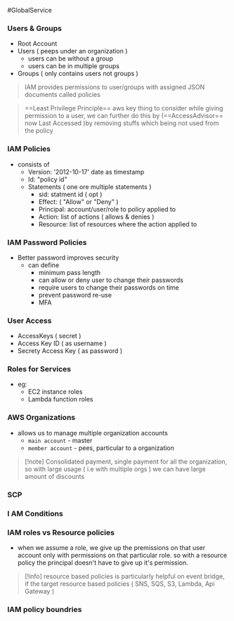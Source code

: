 #GlobalService
### Users & Groups
- Root Account
- Users ( peeps under an organization )
	- users can be without a group 
	- users can be in multiple groups
- Groups ( only contains users not groups )


> IAM provides permissions to user/groups with assigned JSON documents called policies

> ==Least Privilege Principle== aws key thing to consider while giving permission to a user, we can further do this by (==AccessAdvisor== now Last Accessed )by removing stuffs which being not used from the policy

### IAM Policies
- consists of
	- Version: '2012-10-17' date as timestamp
	- Id: "policy id"
	- Statements ( one ore multiple statements )
		- sid: statment id ( opt )
		- Effect: ( "Allow" or "Deny" )
		- Principal: account/user/role to policy applied to
		- Action: list of actions ( allows & denies )
		- Resource: list of resources where the action applied to

### IAM Password Policies
- Better password improves security
	- can define 
		- minimum pass length
		- can allow or deny user to change their passwords
		- require users to change their passwords on time
		- prevent password re-use
		- MFA


### User Access
- AccessKeys ( secret )
- Access Key ID ( as username )
- Secrety Access Key ( as password )

### Roles for Services
- eg:
	- EC2 instance roles
	- Lambda function roles


### AWS Organizations
- allows us to manage multiple organization accounts
	- `main account` - master
	- `member account` - pees, particular to a organization
> [!note] Consolidated payment, single payment for all the organization, so with large usage ( i.e with multiple orgs ) we can have large amount of discounts

### SCP 

### I AM Conditions


### IAM roles vs Resource policies
- when we assume a role, we give up the premissions on that user account only with permissions on that particular role. so with a resource policy the principal doesn't have to give up it's permission.
> [!info] resource based policies is particularly helpful on event bridge, if the target resource based policies ( SNS, SQS, S3, Lambda, Api Gateway )

### IAM policy boundries